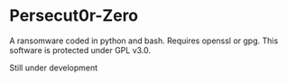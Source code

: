 # Persecut0r-Zero
A ransomware coded in python and bash. Requires openssl or gpg. This software is protected under GPL v3.0.

Still under development
